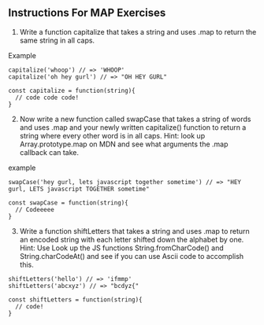 ## Instructions For MAP Exercises


1) Write a function capitalize that takes a string and uses .map to return the same string in all caps. 

Example
```
capitalize('whoop') // => 'WHOOP'
capitalize('oh hey gurl') // => "OH HEY GURL"
```
```
const capitalize = function(string){
  // code code code!
}
```

2) Now write a new function called swapCase that takes a string of words and uses .map and your newly written capitalize() function to return a string where every other word is in all caps. 
Hint: look up Array.prototype.map on MDN and see what arguments the .map callback can take. 

example 
```
swapCase('hey gurl, lets javascript together sometime') // => "HEY gurl, LETS javascript TOGETHER sometime"
```
```
const swapCase = function(string){
  // Codeeeee
}
```
3) Write a function shiftLetters that takes a string and uses .map to return an encoded string with each letter shifted down the alphabet by one. Hint: Use Look up the JS functions String.fromCharCode() and String.charCodeAt() and see if you can use Ascii code to accomplish this.

```
shiftLetters('hello') // => 'ifmmp'
shiftLetters('abcxyz') // => "bcdyz{"

const shiftLetters = function(string){
  // code!
}
```
